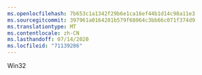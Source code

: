 ```yaml
---
ms.openlocfilehash: 7b653c1a1342f29b6e1ca16ef44b1d14c98a11e3
ms.sourcegitcommit: 397961a0164281b579f68064c3bb66c071f374d9
ms.translationtype: MT
ms.contentlocale: zh-CN
ms.lasthandoff: 07/14/2020
ms.locfileid: "71139286"
---
```

Win32